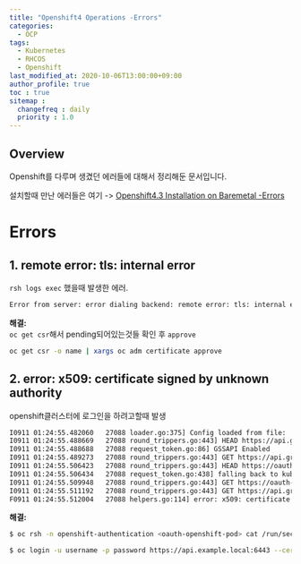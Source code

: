 ```yaml
---
title: "Openshift4 Operations -Errors"
categories: 
  - OCP
tags:
  - Kubernetes
  - RHCOS
  - Openshift
last_modified_at: 2020-10-06T13:00:00+09:00
author_profile: true
toc : true
sitemap :
  changefreq : daily
  priority : 1.0
---
```


## Overview
Openshift를 다루며 생겼던 에러들에 대해서 정리해둔 문서입니다.  

설치할때 만난 에러들은 여기 -> [Openshift4.3 Installation on Baremetal -Errors](https://gruuuuu.github.io/ocp/ocp4-install-error/)

# Errors
## 1. remote error: tls: internal error
`rsh logs exec` 했을때 발생한 에러.  
~~~sh
Error from server: error dialing backend: remote error: tls: internal error
~~~

**해결:**   
`oc get csr`해서 pending되어있는것들 확인 후 `approve`
~~~sh
oc get csr -o name | xargs oc adm certificate approve
~~~

## 2. error: x509: certificate signed by unknown authority
openshift클러스터에 로그인을 하려고할때 발생  
~~~sh
I0911 01:24:55.482060   27088 loader.go:375] Config loaded from file:  /root/dir/auth/kubeconfig
I0911 01:24:55.488669   27088 round_trippers.go:443] HEAD https://api.gru.hololy-dev.com:6443/ 403 Forbidden in 6 milliseconds
I0911 01:24:55.488688   27088 request_token.go:86] GSSAPI Enabled
I0911 01:24:55.489273   27088 round_trippers.go:443] GET https://api.gru.hololy-dev.com:6443/.well-known/oauth-authorization-server 200 OK in 0 milliseconds
I0911 01:24:55.506423   27088 round_trippers.go:443] HEAD https://oauth-openshift.apps.gru.hololy-dev.com  in 17 milliseconds
I0911 01:24:55.506434   27088 request_token.go:438] falling back to kubeconfig CA due to possible x509 error: x509: certificate signed by unknown authority
I0911 01:24:55.509948   27088 round_trippers.go:443] GET https://oauth-openshift.apps.gru.hololy-dev.com/oauth/authorize?client_id=openshift-challenging-client&code_challenge=2O9S3Xn3IUl6cmCSRhffG9X-CnUDFoVv0OW8pzb8bbM&code_challenge_method=S256&redirect_uri=https%3A%2F%2Foauth-openshift.apps.gru.hololy-dev.com%2Foauth%2Ftoken%2Fimplicit&response_type=code  in 3 milliseconds
I0911 01:24:55.511192   27088 round_trippers.go:443] GET https://api.gru.hololy-dev.com:6443/api/v1/namespaces/openshift/configmaps/motd 403 Forbidden in 0 milliseconds
F0911 01:24:55.512004   27088 helpers.go:114] error: x509: certificate signed by unknown authority
~~~

**해결:**
~~~sh  
$ oc rsh -n openshift-authentication <oauth-openshift-pod> cat /run/secrets/kubernetes.io/serviceaccount/ca.crt > ingress-ca.crt
~~~
~~~sh
$ oc login -u username -p password https://api.example.local:6443 --certificate-authority=ingress-ca.crt
~~~

